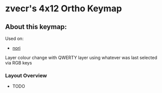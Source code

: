 # zvecr's 4x12 Ortho Keymap

## About this keymap:
Used on:
- [nori](../../../../keyboards/40percentclub/nori)  

Layer colour change with QWERTY layer using whatever was last selected via RGB keys

### Layout Overview

- TODO
